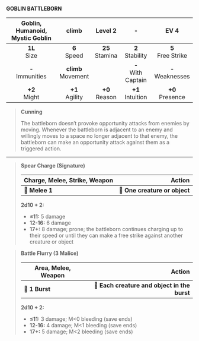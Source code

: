 **GOBLIN BATTLEBORN**

| Goblin, Humanoid, Mystic Goblin |         climb         |      Level 2      |           -           |         EV 4         |
|:-------------------------------:|:---------------------:|:-----------------:|:---------------------:|:--------------------:|
|         **1L**<br>Size          |    **6**<br>Speed     | **25**<br>Stamina |  **2**<br>Stability   | **5**<br>Free Strike |
|       **-**<br>Immunities       | **climb**<br>Movement |                   | **-**<br>With Captain | **-**<br>Weaknesses  |
|         **+2**<br>Might         |   **+1**<br>Agility   | **+0**<br>Reason  |  **+1**<br>Intuition  |  **+0**<br>Presence  |

> **Cunning**
> 
> The battleborn doesn’t provoke opportunity attacks from enemies by moving. Whenever the battleborn is adjacent to an enemy and willingly moves to a space no longer adjacent to that enemy, the battleborn can make an opportunity attack against them as a triggered action.

---

> **Spear Charge (Signature)**
> 
> | **Charge, Melee, Strike, Weapon** |                    **Action** |
> | --------------------------------- | -----------------------------:|
> | **📏 Melee 1**                    | **🎯 One creature or object** |
> 
> **2d10 + 2:**
> 
> - **≤11:** 5 damage
> - **12-16:** 6 damage
> - **17+:** 8 damage; prone; the battleborn continues charging up to their speed or until they can make a free strike against another creature or object

> **Battle Flurry (3 Malice)**
> 
> | **Area, Melee, Weapon** |                                   **Action** |
> | ----------------------- | --------------------------------------------:|
> | **📏 1 Burst**          | **🎯 Each creature and object in the burst** |
> 
> **2d10 + 2:**
> 
> - **≤11:** 3 damage; M<0 bleeding (save ends)
> - **12-16:** 4 damage; M<1 bleeding (save ends)
> - **17+:** 5 damage; M<2 bleeding (save ends)
